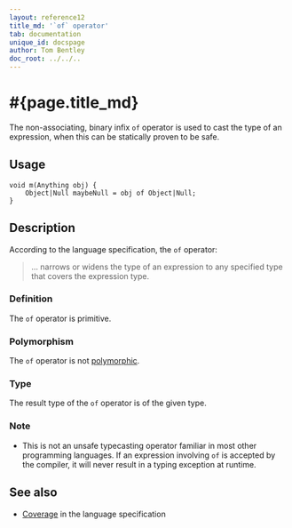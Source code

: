 ```yaml
---
layout: reference12
title_md: '`of` operator'
tab: documentation
unique_id: docspage
author: Tom Bentley
doc_root: ../../..
---
```


# #{page.title_md}

The non-associating, binary infix `of` operator is used to cast 
the type of an expression, when this can be statically proven to 
be safe.

## Usage 

<!-- try: -->
    void m(Anything obj) {
        Object|Null maybeNull = obj of Object|Null;
    }

## Description

According to the language specification, the `of` operator:

> ... narrows or widens the type of an expression to any  specified type 
> that covers the expression type.

### Definition

The `of` operator is primitive.

### Polymorphism

The `of` operator is not [polymorphic](#{page.doc_root}/tour/language-module/#operator_polymorphism). 

### Type

The result type of the `of` operator is of the given type.

### Note

* This is not an unsafe typecasting operator familiar in most other
  programming languages. If an expression involving `of` is accepted
  by the compiler, it will never result in a typing exception at
  runtime.

## See also

* [Coverage](#{site.urls.spec_current}#coverage) in the language 
  specification

